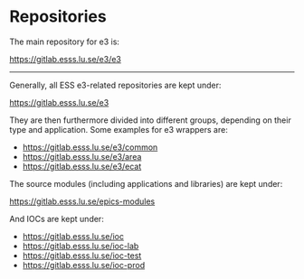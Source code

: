 # Repositories

The main repository for e3 is:

<https://gitlab.esss.lu.se/e3/e3>

---

Generally, all ESS e3-related repositories are kept under:

<https://gitlab.esss.lu.se/e3>

They are then furthermore divided into different groups, depending on their type and application. Some examples for e3 wrappers are:

- <https://gitlab.esss.lu.se/e3/common>
- <https://gitlab.esss.lu.se/e3/area>
- <https://gitlab.esss.lu.se/e3/ecat>

The source modules (including applications and libraries) are kept under:

<https://gitlab.esss.lu.se/epics-modules>

And IOCs are kept under:

- <https://gitlab.esss.lu.se/ioc>
- <https://gitlab.esss.lu.se/ioc-lab>
- <https://gitlab.esss.lu.se/ioc-test>
- <https://gitlab.esss.lu.se/ioc-prod>
